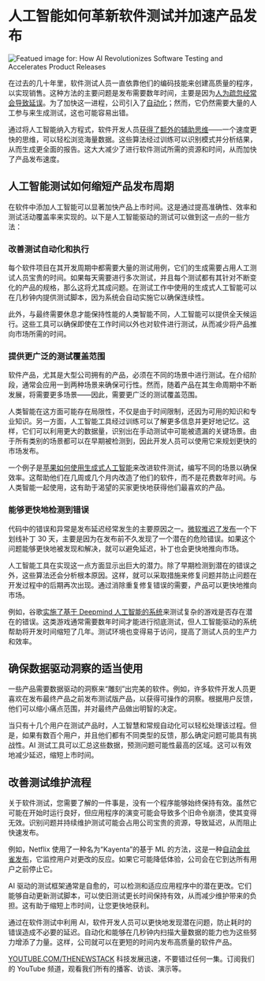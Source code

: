 # 人工智能如何革新软件测试并加速产品发布

![Featued image for: How AI Revolutionizes Software Testing and Accelerates Product Releases](https://cdn.thenewstack.io/media/2024/07/92101c3b-woman-5218160_1280-1024x646.jpg)

在过去的几十年里，软件测试人员一直依靠他们的编码技能来创建高质量的程序，以实现销售。这种方法的主要问题是发布需要数年时间，主要是因为[人为疏忽经常会导致延误](https://thenewstack.io/bridging-the-ai-human-divide-ai-as-your-operations-teammate/)。为了加快这一进程，公司引入了[自动化](https://thenewstack.io/automation-all-fun-and-games-until-something-goes-wrong/)；然而，它仍然需要大量的人工参与来生成测试，这也可能容易出错。

通过将人工智能纳入方程式，软件开发人员[获得了额外的辅助思维](https://thenewstack.io/new-ebook-how-generative-ai-transforms-software-development/)——一个速度更快的思维，可以轻松浏览海量数据。这些算法经过训练可以识别模式并分析结果，从而生成更全面的报告。这大大减少了进行软件测试所需的资源和时间，从而加快了产品发布速度。

## 人工智能测试如何缩短产品发布周期

在软件中添加人工智能可以显著加快产品上市时间。这是通过提高准确性、效率和测试活动覆盖率来实现的。以下是人工智能驱动的测试可以做到这一点的一些方法：

### 改善测试自动化和执行

每个软件项目在其开发周期中都需要大量的测试用例，它们的生成需要占用人工测试人员宝贵的时间。如果每天需要进行多次测试，并且每个测试都有其针对不断变化的产品的规格，那么这将尤其成问题。在测试工作中使用的生成式人工智能可以在几秒钟内提供测试脚本，因为系统会自动实施它以确保连续性。

此外，与最终需要休息才能保持性能的人类智能不同，人工智能可以提供全天候运行。这些工具可以确保即使在工作时间以外也对软件进行测试，从而减少将产品推向市场所需的时间。

### 提供更广泛的测试覆盖范围

软件产品，尤其是大型公司拥有的产品，必须在不同的场景中进行测试。在介绍阶段，通常会应用一到两种场景来确保可行性。然而，随着产品在其生命周期中不断发展，将需要更多场景——因此，需要更广泛的测试覆盖范围。

人类智能在这方面可能存在局限性，不仅是由于时间限制，还因为可用的知识和专业知识。另一方面，人工智能工具经过训练可以了解更多信息并更好地记忆。这样，它们可以利用更大的数据量，识别出在手动测试中可能被遗漏的关键场景。由于所有类别的场景都可以在早期被检测到，因此开发人员可以使用它来规划更快的市场发布。

一个例子是[苹果如何使用生成式人工智能](https://www.bloomberg.com/news/newsletters/2023-10-22/what-is-apple-doing-in-ai-revamping-siri-search-apple-music-and-other-apps-lo1ffr7p)来改进软件测试，编写不同的场景以确保效率。这帮助他们在几周或几个月内改造了他们的软件，而不是花费数年时间。与人类智能一起使用，这有助于渴望的买家更快地获得他们最喜欢的产品。

### 能够更快地检测到错误

代码中的错误和异常是发布延迟经常发生的主要原因之一。[微软推迟了发布](https://www.crn.com/news/security/170702468/microsoft-delay-of-patch-underscores-slow-fix-process)一个下划线补丁 30 天，主要是因为在发布前不久发现了一个潜在的危险错误。如果这个问题能够更快地被发现和解决，就可以避免延迟，补丁也会更快地推向市场。

人工智能工具在实现这一点方面显示出巨大的潜力。除了早期检测到潜在的错误之外，这些算法还会分析根本原因。这样，就可以采取措施来修复问题并防止问题在开发过程中的后期再次出现。通过消除重复修复错误的需要，产品可以更快地推向市场。

例如，谷歌[实施了基于 Deepmind 人工智能的系统](https://www.independent.co.uk/tech/ai-google-deepmind-artificla-intelligence-geometry-b2480289.html)来测试复杂的游戏是否存在潜在的错误。这类游戏通常需要数年时间才能进行彻底测试，但人工智能驱动的系统帮助将开发时间缩短了几年。测试环境也变得易于访问，提高了测试人员的生产力和效率。
## 确保数据驱动洞察的适当使用

一些产品需要数据驱动的洞察来“雕刻”出完美的软件。例如，许多软件开发人员更喜欢在发布最终产品之前发布测试版产品，以获得可操作的洞察。根据用户反馈，他们可以缩小痛点范围，并对最终产品做出明智的决定。

当只有十几个用户在测试产品时，人工智慧和常规自动化可以轻松处理该过程。但是，如果有数百个用户，并且他们都有不同类型的反馈，那么确定问题可能具有挑战性。AI 测试工具可以汇总这些数据，预测问题可能性最高的区域。这可以有效地减少延迟，缩短上市时间。

## 改善测试维护流程

关于软件测试，您需要了解的一件事是，没有一个程序能够始终保持有效。虽然它可能在开始时运行良好，但应用程序的演变可能会导致多个旧命令崩溃，使其变得无效。识别问题并持续维护测试可能会占用公司宝贵的资源，导致延迟，从而阻止快速发布。

例如，Netflix 使用了一种名为“Kayenta”的基于 ML 的方法，这是一种[自动金丝雀发布](https://netflixtechblog.com/automated-canary-analysis-at-netflix-with-kayenta-3260bc7acc69)，它监控用户对更改的反应。如果它可能降低体验，公司会在它到达所有用户之前停止它。

AI 驱动的测试框架通常是自愈的，可以检测和适应应用程序中的潜在更改。它们能够自动更新测试脚本，可以使旧测试更长时间保持有效，从而减少维护带来的负担。这有助于缩短上市时间，让您更快地获利。

通过在软件测试中利用 AI，软件开发人员可以更快地发现潜在问题，防止耗时的错误造成不必要的延迟。自动化和能够在几秒钟内扫描大量数据的能力也为这些努力增添了力量。这样，公司就可以在更短的时间内发布高质量的软件产品。

[YOUTUBE.COM/THENEWSTACK](https://youtube.com/thenewstack?sub_confirmation=1) 科技发展迅速，不要错过任何一集。订阅我们的 YouTube 频道，观看我们所有的播客、访谈、演示等。